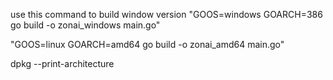 use this command to build window version
"GOOS=windows GOARCH=386 go build -o zonai_windows main.go"

"GOOS=linux GOARCH=amd64 go build -o zonai_amd64 main.go"

dpkg --print-architecture
